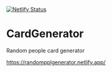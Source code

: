 [![Netlify Status](https://api.netlify.com/api/v1/badges/bcb7897a-1845-434d-8b74-7798bae866ed/deploy-status)](https://app.netlify.com/sites/confident-pasteur-f5b94e/deploys)

# CardGenerator
Random people card generator

https://randompplgenerator.netlify.app/
